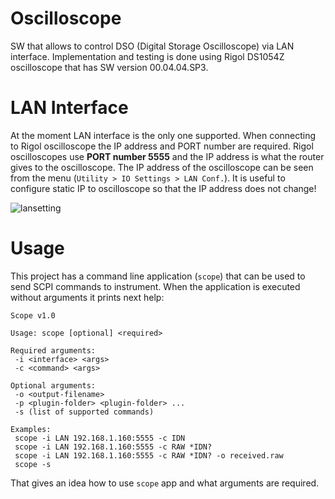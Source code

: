 # Oscilloscope
SW that allows to control DSO (Digital Storage Oscilloscope) via LAN interface. Implementation and testing is done using Rigol DS1054Z oscilloscope that has SW version 00.04.04.SP3.

# LAN Interface
At the moment LAN interface is the only one supported. When connecting to Rigol oscilloscope the IP address and PORT number are required. Rigol oscilloscopes use **PORT number 5555** and the IP address is what the router gives to the oscilloscope. The IP address of the oscilloscope can be seen from the menu (`Utility > IO Settings > LAN Conf.`). It is useful to configure static IP to oscilloscope so that the IP address does not change!

![lansetting](https://user-images.githubusercontent.com/25169598/30288342-13710bdc-9731-11e7-9d48-6c28670dd6d1.png)

# Usage
This project has a command line application (`scope`) that can be used to send SCPI commands to instrument. When the application is executed without arguments it prints next help:

```
Scope v1.0

Usage: scope [optional] <required>

Required arguments:
 -i <interface> <args>
 -c <command> <args>

Optional arguments:
 -o <output-filename>
 -p <plugin-folder> <plugin-folder> ...
 -s (list of supported commands)

Examples:
 scope -i LAN 192.168.1.160:5555 -c IDN
 scope -i LAN 192.168.1.160:5555 -c RAW *IDN?
 scope -i LAN 192.168.1.160:5555 -c RAW *IDN? -o received.raw
 scope -s
```

That gives an idea how to use `scope` app and what arguments are required.
